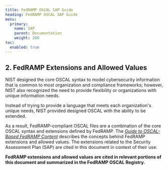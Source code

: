 ```yaml
---
title: FedRAMP OSCAL SAP Guide
heading: FedRAMP OSCAL SAP Guide
menu:
  primary:
    name: SAP
    parent: Documentation
    weight: 200
toc:
  enabled: true
---
```


## 2. FedRAMP Extensions and Allowed Values

NIST designed the core OSCAL syntax to model cybersecurity information
that is common to most organization and compliance frameworks; however,
NIST also recognized the need to provide flexibility or organizations
with unique information needs.

Instead of trying to provide a language that meets each organization\'s
unique needs, NIST provided designed OSCAL with the ability to be
extended.

As a result, FedRAMP-compliant OSCAL files are a combination of the core
OSCAL syntax and extensions defined by FedRAMP. The [*Guide to OSCAL-Based FedRAMP Content*](/guides/general/)
describes the concepts behind FedRAMP extensions and allowed values. The
extensions related to the Security Assessment Plan (SAP) are cited in
this document in context of their use.

**FedRAMP extensions and allowed values are cited in relevant portions
of this document and summarized in the FedRAMP OSCAL Registry.**